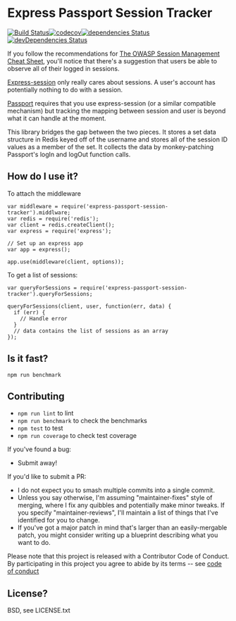 # Express Passport Session Tracker

[![Build Status](https://travis-ci.org/rm3web/express-passport-session-tracker.svg?branch=master)](https://travis-ci.org/rm3web/express-passport-session-tracker)[![codecov](https://codecov.io/gh/rm3web/express-passport-session-tracker/branch/master/graph/badge.svg)](https://codecov.io/gh/rm3web/express-passport-session-tracker)[![dependencies Status](https://david-dm.org/rm3web/express-passport-session-tracker/status.svg)](https://david-dm.org/rm3web/express-passport-session-tracker)[![devDependencies Status](https://david-dm.org/rm3web/express-passport-session-tracker/dev-status.svg)](https://david-dm.org/rm3web/express-passport-session-tracker?type=dev)

If you follow the recommendations for [The OWASP Session Management Cheat Sheet](https://www.owasp.org/index.php/Session_Management_Cheat_Sheet), you'll notice that there's a suggestion that users be able to observe all of their logged in sessions.

[Express-session](https://www.npmjs.com/package/express-session) only really cares about sessions.  A user's account has potentially nothing to do with a session.

[Passport](http://passportjs.org/) requires that you use express-session (or a similar compatible mechanism) but tracking the mapping between session and user is beyond what it can handle at the moment.

This library bridges the gap between the two pieces.  It stores a set data structure in Redis keyed off of the username and stores all of the session ID values as a member of the set.  It collects the data by monkey-patching Passport's logIn and logOut function calls.

## How do I use it?

To attach the middleware
```node
var middleware = require('express-passport-session-tracker').middlware;
var redis = require('redis');
var client = redis.createClient();
var express = require('express');

// Set up an express app
var app = express();

app.use(middleware(client, options));
```

To get a list of sessions:
```node
var queryForSessions = require('express-passport-session-tracker').queryForSessions;

queryForSessions(client, user, function(err, data) {
  if (err) {
    // Handle error
  }
  // data contains the list of sessions as an array
});
```

## Is it fast?

`npm run benchmark`

## Contributing

* `npm run lint` to lint
* `npm run benchmark` to check the benchmarks
* `npm test` to test
* `npm run coverage` to check test coverage

If you've found a bug:
 * Submit away!

If you'd like to submit a PR:
 * I do not expect you to smash multiple commits into a single commit.
 * Unless you say otherwise, I'm assuming "maintainer-fixes" style of merging, where I fix any quibbles and potentially make minor tweaks.  If you specify "maintainer-reviews", I'll maintain a list of things that I've identified for you to change.
 * If you've got a major patch in mind that's larger than an easily-mergable patch, you might consider writing up a blueprint describing what you want to do.

Please note that this project is released with a Contributor Code of Conduct. By participating in this project you agree to abide by its terms -- see [code of conduct](code_of_conduct.md)

## License?

BSD, see LICENSE.txt
